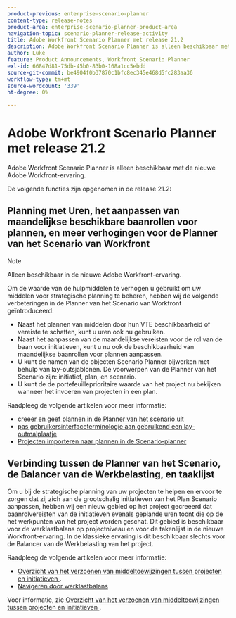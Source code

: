 ```yaml
---
product-previous: enterprise-scenario-planner
content-type: release-notes
product-area: enterprise-scenario-planner-product-area
navigation-topic: scenario-planner-release-activity
title: Adobe Workfront Scenario Planner met release 21.2
description: Adobe Workfront Scenario Planner is alleen beschikbaar met de nieuwe Adobe Workfront-ervaring.
author: Luke
feature: Product Announcements, Workfront Scenario Planner
exl-id: 66847d81-75db-45b0-83b0-168a1cc5ebdd
source-git-commit: be4904f0b37870c1bfc8ec345e468d5fc283aa36
workflow-type: tm+mt
source-wordcount: '339'
ht-degree: 0%

---
```


# Adobe Workfront Scenario Planner met release 21.2

Adobe Workfront Scenario Planner is alleen beschikbaar met de nieuwe Adobe Workfront-ervaring.

De volgende functies zijn opgenomen in de release 21.2:

## Planning met Uren, het aanpassen van maandelijkse beschikbare baanrollen voor plannen, en meer verhogingen voor de Planner van het Scenario van Workfront

>[!NOTE]
>
>Alleen beschikbaar in de nieuwe Adobe Workfront-ervaring.

Om de waarde van de hulpmiddelen te verhogen u gebruikt om uw middelen voor strategische planning te beheren, hebben wij de volgende verbeteringen in de Planner van het Scenario van Workfront geïntroduceerd:

* Naast het plannen van middelen door hun VTE beschikbaarheid of vereiste te schatten, kunt u uren ook nu gebruiken.
* Naast het aanpassen van de maandelijkse vereisten voor de rol van de baan voor initiatieven, kunt u nu ook de beschikbaarheid van maandelijkse baanrollen voor plannen aanpassen.
* U kunt de namen van de objecten Scenario Planner bijwerken met behulp van lay-outsjablonen. De voorwerpen van de Planner van het Scenario zijn: initiatief, plan, en scenario.
* U kunt de de portefeuilleprioritaire waarde van het project nu bekijken wanneer het invoeren van projecten in een plan.

Raadpleeg de volgende artikelen voor meer informatie:

* [ creeer en geef plannen in de Planner van het scenario uit ](../../../scenario-planner/create-and-edit-plans.md)
* [ pas gebruikersinterfaceterminologie aan gebruikend een lay-outmalplaatje ](../../../administration-and-setup/customize-workfront/use-layout-templates/customize-terminology.md)
* [Projecten importeren naar plannen in de Scenario-planner](../../../scenario-planner/import-projects-to-plans.md)

## Verbinding tussen de Planner van het Scenario, de Balancer van de Werkbelasting, en taaklijst

Om u bij de strategische planning van uw projecten te helpen en ervoor te zorgen dat zij zich aan de grootschalig initiatieven van het Plan Scenario aanpassen, hebben wij een nieuw gebied op het project gecreeerd dat baanrolvereisten van de initiatieven evenals geplande uren toont die op de het werkpunten van het project worden geschat. Dit gebied is beschikbaar voor de werklastbalans op projectniveau en voor de takenlijst in de nieuwe Workfront-ervaring. In de klassieke ervaring is dit beschikbaar slechts voor de Balancer van de Werkbelasting van het project.

Raadpleeg de volgende artikelen voor meer informatie:

* [ Overzicht van het verzoenen van middeltoewijzingen tussen projecten en initiatieven ](../../../scenario-planner/overview-reconcile-allocations-between-projects-initiatives.md).
* [Navigeren door werklastbalans](../../../resource-mgmt/workload-balancer/navigate-the-workload-balancer.md)

Voor informatie, zie [ Overzicht van het verzoenen van middeltoewijzingen tussen projecten en initiatieven ](../../../scenario-planner/overview-reconcile-allocations-between-projects-initiatives.md).

